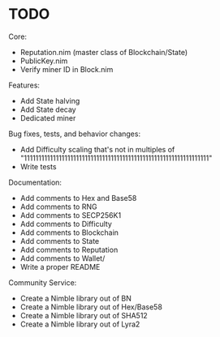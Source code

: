 # TODO

Core:
- Reputation.nim (master class of Blockchain/State)
- PublicKey.nim
- Verify miner ID in Block.nim

Features:
- Add State halving
- Add State decay
- Dedicated miner

Bug fixes, tests, and behavior changes:
- Add Difficulty scaling that's not in multiples of "1111111111111111111111111111111111111111111111111111111111111111"
- Write tests

Documentation:
- Add comments to Hex and Base58
- Add comments to RNG
- Add comments to SECP256K1
- Add comments to Difficulty
- Add comments to Blockchain
- Add comments to State
- Add comments to Reputation
- Add comments to Wallet/
- Write a proper README

Community Service:
- Create a Nimble library out of BN
- Create a Nimble library out of Hex/Base58
- Create a Nimble library out of SHA512
- Create a Nimble library out of Lyra2
